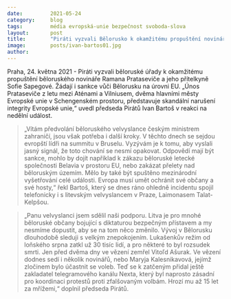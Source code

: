 ```yaml
---
date:         2021-05-24
category:     blog
tags:         média evropská-unie bezpečnost svoboda-slova
layout:       post
title:        "Piráti vyzvali Bělorusko k okamžitému propuštění novináře Ramana Prataseviče a jeho přítelkyně Sofie Sapegové. Žádají i tvrdou reakci od EU"
image:        posts/ivan-bartos01.jpg
author:       
---
```

 
 

Praha, 24. května 2021 - Piráti vyzvali běloruské úřady k okamžitému propuštění běloruského novináře Ramana Prataseviče a jeho přítelkyně Sofie Sapegové. Žádají i sankce vůči Bělorusku na úrovni EU. „Únos Prataseviče z letu mezi Aténami a Vilniusem, dvěma hlavními městy Evropské unie v Schengenském prostoru, představuje skandální narušení integrity Evropské unie,“ uvedl předseda Pirátů Ivan Bartoš v reakci na nedělní událost. 

> „Vítám předvolání běloruského velvyslance českým ministrem zahraničí, jsou však potřeba i další kroky. V těchto dnech se sejdou evropští lídři na summitu v Bruselu. Vyzývám je k tomu, aby vyslali jasný signál, že toto chování se nesmí opakovat. Odpovědí mají být sankce, mohlo by dojít například k zákazu běloruské letecké společnosti Belavia v prostoru EU, nebo zakázat přelety nad běloruským územím. Mělo by také být spuštěno mezinárodní vyšetřování celé události. Evropa musí umět ochránit své občany a své hosty,“ řekl Bartoš, který se dnes ráno ohledně incidentu spojil telefonicky i s litevským velvyslancem v Praze, Laimonasem Talat-Kelpšou.

> „Panu velvyslanci jsem sdělil naši podporu. Litva je pro mnohé běloruské občany bojující s diktaturou bezpečným přístavem a my nesmíme dopustit, aby se na tom něco změnilo. Vývoj v Bělorusku dlouhodobě sleduji s velkým znepokojením. Lukašenkův režim od loňského srpna zatkl už 30 tisíc lidí, a pro některé to byl rozsudek smrti. Jen před dvěma dny ve vězení zemřel Vitoľd Ašurak. Ve vězení dodnes sedí i několik novinářů, nebo Maryja Kalesnikavová, jejímž zločinem bylo účastnit se voleb. Teď se k zatčeným přidal ještě zakladatel telegramového kanálu Nexta, který byl naprosto zásadní pro koordinaci protestů proti zfalšovaným volbám. Hrozí mu až 15 let za mřížemi,“ doplnil předseda Pirátů. 
